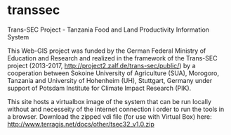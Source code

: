 # transsec
Trans-SEC Project - Tanzania Food and Land Productivity Information System

This Web-GIS project was funded by the German Federal Ministry of Education and Research and realized in the framework of the Trans-SEC project (2013-2017, http://project2.zalf.de/trans-sec/public/) by a cooperation between Sokoine University of Agriculture (SUA), Morogoro, Tanzania and University of Hohenheim (UH), Stuttgart, Germany under support of Potsdam Institute for Climate Impact Research (PIK).

This site hosts a virtualbox image of the system that can be run locally without and necesseity of the internet connection i order to run the tools in a browser.
Download the zipped vdi file (for use with Virtual Box) here: http://www.terragis.net/docs/other/tsec32_v1.0.zip
